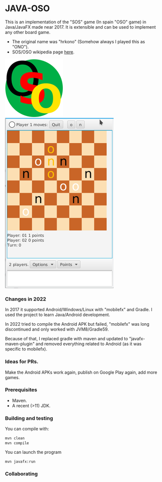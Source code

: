 # JAVA-OSO

This is an implementation of the "SOS" game (In spain "OSO" game) in
Java/JavaFX made near 2017. It is extensible and can be used to implement
any other board game.

- The original name was "hrkono" (Somehow always I played this as "ONO").
- SOS/OSO wikipedia page [here](https://en.wikipedia.org/wiki/SOS_(game)).

![logo](./logo.png)
![screenshot](./demo.png)

### Changes in 2022

In 2017 it supported Android/Windows/Linux with "mobilefx" and Gradle. I used the
project to learn Java/Android development.

In 2022 tried to compile the Android APK but failed, "mobilefx" was long discontinued
and only worked with JVM8/Gradle59.

Because of that, I replaced gradle with maven and updated to "javafx-maven-plugin"
and removed everything related to Android (as it was specific to mobilefx).

### Ideas for PRs.

Make the Android APKs work again, publish on Google Play again, add more games.

### Prerequisites

- Maven.
- A recent (>11) JDK.

### Building and testing

You can compile with:

    mvn clean
    mvn compile

You can launch the program

    mvn javafx:run

### Collaborating
